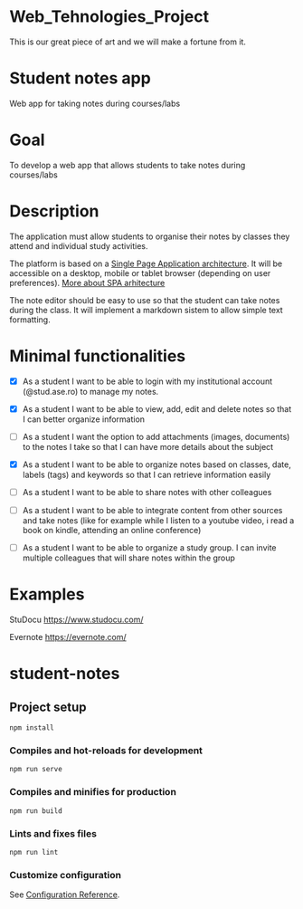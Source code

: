 
# Web_Tehnologies_Project
This is our great piece of art and we will make a fortune from it.

# Student notes app

Web app for taking notes during courses/labs

# Goal

To develop a web app that allows students to take notes during courses/labs

# Description

The application must allow students to organise their notes by classes they attend and individual study activities.

The platform is based on a [Single Page Application architecture](https://en.wikipedia.org/wiki/Single-page_application). It will be accessible on a desktop, mobile or tablet browser (depending on user preferences).
[More about SPA arhitecture](https://dzone.com/articles/what-is-a-single-page-application)

The note editor should be easy to use so that the student can take notes during the class. It will implement a markdown sistem to allow simple text formatting.

# Minimal functionalities


- [x] As a student I want to be able to login with my institutional account (@stud.ase.ro) to manage my notes.


- [x] As a student I want to be able to view, add, edit and delete notes so that I can better organize information

- [ ] As a student I want the option to add attachments (images, documents) to the notes I take so that I can have more details about the subject

- [x] As a student I want to be able to organize notes based on classes, date, labels (tags) and keywords so that I can retrieve information easily 

- [ ] As a student I want to be able to share notes with other colleagues 

- [ ] As a student I want to be able to integrate content from other sources and take notes (like for example while I listen to a youtube video, i read a book on kindle, attending an online conference)

- [ ] As a student I want to be able to organize a study group. I can invite multiple colleagues that will share notes within the group
# Examples
StuDocu
https://www.studocu.com/

Evernote
https://evernote.com/



# student-notes

## Project setup
```
npm install
```

### Compiles and hot-reloads for development
```
npm run serve
```

### Compiles and minifies for production
```
npm run build
```

### Lints and fixes files
```
npm run lint
```

### Customize configuration
See [Configuration Reference](https://cli.vuejs.org/config/).
